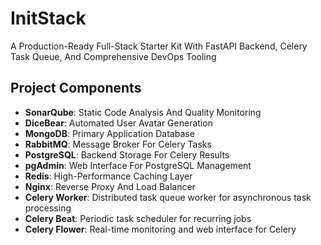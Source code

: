 # InitStack

A Production-Ready Full-Stack Starter Kit With FastAPI Backend, Celery Task Queue, And Comprehensive DevOps Tooling

## Project Components

- **SonarQube**: Static Code Analysis And Quality Monitoring
- **DiceBear**: Automated User Avatar Generation  
- **MongoDB**: Primary Application Database
- **RabbitMQ**: Message Broker For Celery Tasks
- **PostgreSQL**: Backend Storage For Celery Results
- **pgAdmin**: Web Interface For PostgreSQL Management
- **Redis**: High-Performance Caching Layer
- **Nginx**: Reverse Proxy And Load Balancer
- **Celery Worker**: Distributed task queue worker for asynchronous task processing
- **Celery Beat**: Periodic task scheduler for recurring jobs
- **Celery Flower**: Real-time monitoring and web interface for Celery
